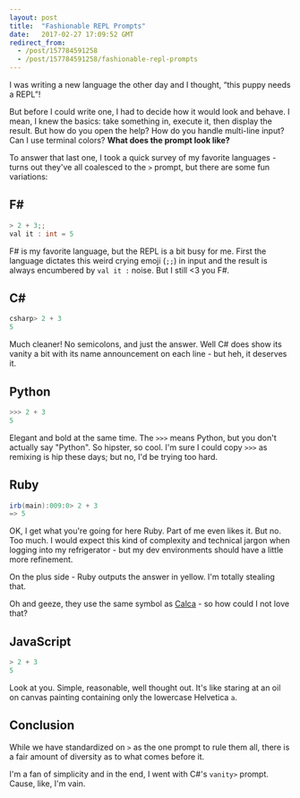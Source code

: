 ```yaml
---
layout: post
title:  "Fashionable REPL Prompts"
date:   2017-02-27 17:09:52 GMT
redirect_from:
  - /post/157784591258
  - /post/157784591258/fashionable-repl-prompts
---
```




I was writing a new language the other day and I thought, “this puppy needs a REPL”!

But before I could write one, I had to decide how it would look and behave. I mean, I knew the basics: take something in, execute it, then display the result. But how do you open the help? How do you handle multi-line input? Can I use terminal colors? **What does the prompt look like?**

To answer that last one, I took a quick survey of my favorite languages - turns out they've all coalesced to the `>` prompt, but there are some fun variations:


## F#


```csharp
> 2 + 3;;
val it : int = 5
```


F# is my favorite language, but the REPL is a bit busy for me. First the language dictates this weird crying emoji (`;;`) in input and the result is always encumbered by `val it :` noise. But I still <3 you F#.


## C#


```csharp
csharp> 2 + 3
5
```


Much cleaner! No semicolons, and just the answer. Well C# does show its vanity a bit with its name announcement on each line - but heh, it deserves it.


## Python


```csharp
>>> 2 + 3
5
```


Elegant and bold at the same time. The `>>>` means Python, but you don't actually say "Python". So hipster, so cool. I'm sure I could copy `>>>` as remixing is hip these days; but no, I'd be trying too hard.


## Ruby


```csharp
irb(main):009:0> 2 + 3
=> 5
```


OK, I get what you're going for here Ruby. Part of me even likes it. But no. Too much. I would expect this kind of complexity and technical jargon when logging into my refrigerator - but my dev environments should have a little more refinement.

On the plus side - Ruby outputs the answer in yellow. I'm totally stealing that.

Oh and geeze, they use the same symbol as [Calca](http://calca.io) - so how could I not love that?


## JavaScript


```csharp
> 2 + 3
5
```


Look at you. Simple, reasonable, well thought out. It's like staring at an oil on canvas painting containing only the lowercase Helvetica `a`.


## Conclusion


While we have standardized on `>` as the one prompt to rule them all, there is a fair amount of diversity as to what comes before it.

I'm a fan of simplicity and in the end, I went with C#'s `vanity>` prompt. Cause, like, I'm vain.
